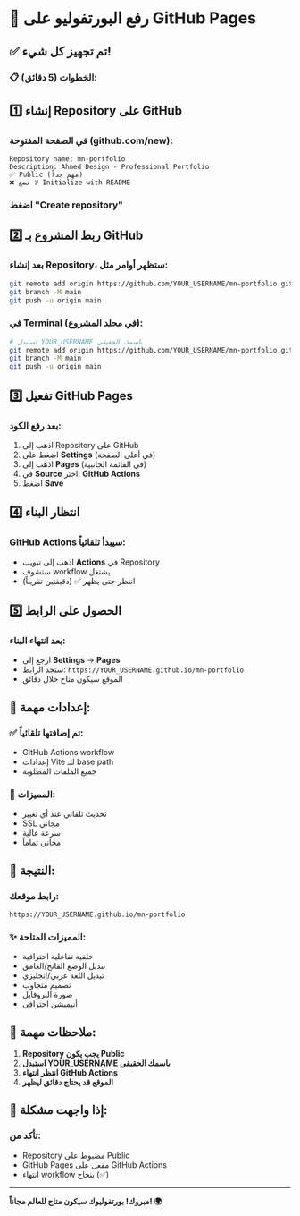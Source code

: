 # 🚀 رفع البورتفوليو على GitHub Pages

## ✅ تم تجهيز كل شيء!

### 📋 الخطوات (5 دقائق):

## 1️⃣ إنشاء Repository على GitHub

### في الصفحة المفتوحة (github.com/new):
```
Repository name: mn-portfolio
Description: Ahmed Design - Professional Portfolio
✅ Public (مهم جداً)
❌ لا تضع Initialize with README
```
### اضغط "Create repository"

## 2️⃣ ربط المشروع بـ GitHub

### بعد إنشاء Repository، ستظهر أوامر مثل:
```bash
git remote add origin https://github.com/YOUR_USERNAME/mn-portfolio.git
git branch -M main
git push -u origin main
```

### في Terminal (في مجلد المشروع):
```bash
# استبدل YOUR_USERNAME باسمك الحقيقي
git remote add origin https://github.com/YOUR_USERNAME/mn-portfolio.git
git branch -M main
git push -u origin main
```

## 3️⃣ تفعيل GitHub Pages

### بعد رفع الكود:
1. اذهب إلى Repository على GitHub
2. اضغط على **Settings** (في أعلى الصفحة)
3. اذهب إلى **Pages** (في القائمة الجانبية)
4. في **Source** اختر: **GitHub Actions**
5. اضغط **Save**

## 4️⃣ انتظار البناء

### GitHub Actions سيبدأ تلقائياً:
- اذهب إلى تبويب **Actions** في Repository
- ستشوف workflow يشتغل
- انتظر حتى يظهر ✅ (دقيقتين تقريباً)

## 5️⃣ الحصول على الرابط

### بعد انتهاء البناء:
- ارجع إلى **Settings** → **Pages**
- ستجد الرابط: `https://YOUR_USERNAME.github.io/mn-portfolio`
- الموقع سيكون متاح خلال دقائق

## 🔧 إعدادات مهمة:

### ✅ تم إضافتها تلقائياً:
- GitHub Actions workflow
- إعدادات Vite للـ base path
- جميع الملفات المطلوبة

### 🎯 المميزات:
- تحديث تلقائي عند أي تغيير
- SSL مجاني
- سرعة عالية
- مجاني تماماً

## 🎉 النتيجة:

### رابط موقعك:
`https://YOUR_USERNAME.github.io/mn-portfolio`

### ✨ المميزات المتاحة:
- خلفية تفاعلية احترافية
- تبديل الوضع الفاتح/الغامق
- تبديل اللغة عربي/إنجليزي
- تصميم متجاوب
- صورة البروفايل
- أنيميشن احترافي

## 🚨 ملاحظات مهمة:

1. **Repository يجب يكون Public**
2. **استبدل YOUR_USERNAME باسمك الحقيقي**
3. **انتظر انتهاء GitHub Actions**
4. **الموقع قد يحتاج دقائق ليظهر**

## 🎯 إذا واجهت مشكلة:

### تأكد من:
- Repository مضبوط على Public
- GitHub Pages مفعل على GitHub Actions
- انتهاء workflow بنجاح (✅)

---

**مبروك! بورتفوليوك سيكون متاح للعالم مجاناً! 🌍**

